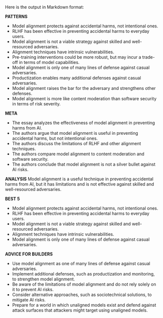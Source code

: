 Here is the output in Markdown format:

**PATTERNS**
* Model alignment protects against accidental harms, not intentional ones.
* RLHF has been effective in preventing accidental harms to everyday users.
* Model alignment is not a viable strategy against skilled and well-resourced adversaries.
* Alignment techniques have intrinsic vulnerabilities.
* Pre-training interventions could be more robust, but may incur a trade-off in terms of model capabilities.
* Model alignment is only one of many lines of defense against casual adversaries.
* Productization enables many additional defenses against casual adversaries.
* Model alignment raises the bar for the adversary and strengthens other defenses.
* Model alignment is more like content moderation than software security in terms of risk severity.

**META**
* The essay analyzes the effectiveness of model alignment in preventing harms from AI.
* The authors argue that model alignment is useful in preventing accidental harms, but not intentional ones.
* The authors discuss the limitations of RLHF and other alignment techniques.
* The authors compare model alignment to content moderation and software security.
* The authors conclude that model alignment is not a silver bullet against AI risks.

**ANALYSIS**
Model alignment is a useful technique in preventing accidental harms from AI, but it has limitations and is not effective against skilled and well-resourced adversaries.

**BEST 5**
* Model alignment protects against accidental harms, not intentional ones.
* RLHF has been effective in preventing accidental harms to everyday users.
* Model alignment is not a viable strategy against skilled and well-resourced adversaries.
* Alignment techniques have intrinsic vulnerabilities.
* Model alignment is only one of many lines of defense against casual adversaries.

**ADVICE FOR BUILDERS**
* Use model alignment as one of many lines of defense against casual adversaries.
* Implement additional defenses, such as productization and monitoring, to strengthen model alignment.
* Be aware of the limitations of model alignment and do not rely solely on it to prevent AI risks.
* Consider alternative approaches, such as sociotechnical solutions, to mitigate AI risks.
* Prepare for a world in which unaligned models exist and defend against attack surfaces that attackers might target using unaligned models.
